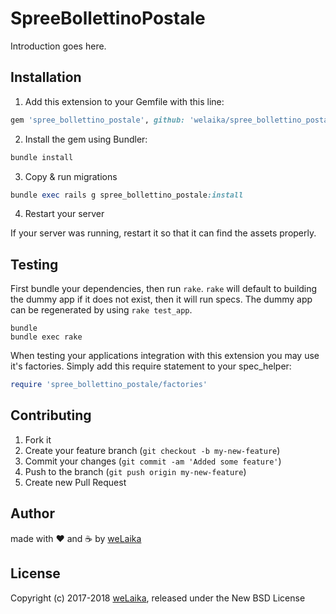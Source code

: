 SpreeBollettinoPostale
======================

Introduction goes here.

## Installation

1. Add this extension to your Gemfile with this line:
  ```ruby
  gem 'spree_bollettino_postale', github: 'welaika/spree_bollettino_postale'
  ```

2. Install the gem using Bundler:
  ```ruby
  bundle install
  ```

3. Copy & run migrations
  ```ruby
  bundle exec rails g spree_bollettino_postale:install
  ```

4. Restart your server

  If your server was running, restart it so that it can find the assets properly.

## Testing

First bundle your dependencies, then run `rake`. `rake` will default to building the dummy app if it does not exist, then it will run specs. The dummy app can be regenerated by using `rake test_app`.

```shell
bundle
bundle exec rake
```

When testing your applications integration with this extension you may use it's factories.
Simply add this require statement to your spec_helper:

```ruby
require 'spree_bollettino_postale/factories'
```


## Contributing

1. Fork it
2. Create your feature branch (`git checkout -b my-new-feature`)
3. Commit your changes (`git commit -am 'Added some feature'`)
4. Push to the branch (`git push origin my-new-feature`)
5. Create new Pull Request

## Author

made with ❤️ and ☕️ by [weLaika](http://dev.welaika.com)

## License

Copyright (c) 2017-2018 [weLaika](https://dev.welaika.com), released under the New BSD License
